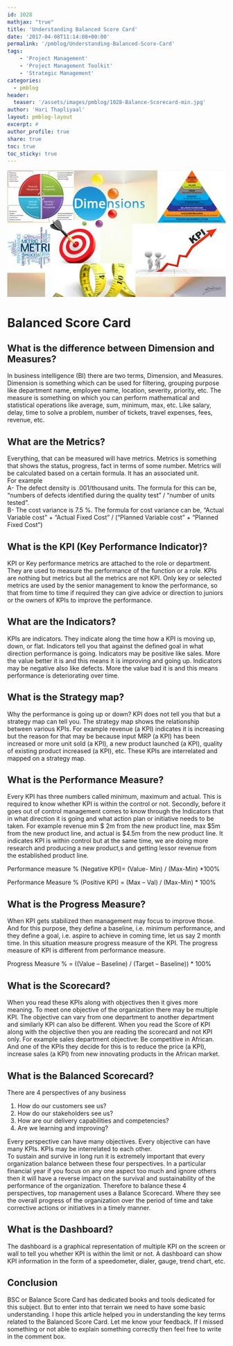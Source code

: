 ```yaml
---
id: 1028   
mathjax: "true"
title: 'Understanding Balanced Score Card'
date: '2017-04-08T11:14:08+00:00'
permalink: '/pmblog/Understanding-Balanced-Score-Card'
tags: 
    - 'Project Management'
    - 'Project Management Toolkit'
    - 'Strategic Management'
categories:
  - pmblog
header:
  teaser: '/assets/images/pmblog/1028-Balance-Scorecard-min.jpg'
author: 'Hari Thapliyaal'
layout: pmblog-layout 
excerpt: #
author_profile: true
share: true
toc: true   
toc_sticky: true
---
```

![](/assets/images/pmblog/1028-Balance-Scorecard-min.jpg)   

# Balanced Score Card

## What is the difference between Dimension and Measures?

In business intelligence (BI) there are two terms, Dimension, and Measures. Dimension is something which can be used for filtering, grouping purpose like department name, employee name, location, severity, priority, etc. The measure is something on which you can perform mathematical and statistical operations like average, sum, minimum, max, etc. Like salary, delay, time to solve a problem, number of tickets, travel expenses, fees, revenue, etc.

## What are the Metrics?

Everything, that can be measured will have metrics. Metrics is something that shows the status, progress, fact in terms of some number. Metrics will be calculated based on a certain formula. It has an associated unit.  
For example  
A- The defect density is .001/thousand units. The formula for this can be, “numbers of defects identified during the quality test” / “number of units tested”.  
B- The cost variance is 7.5 %. The formula for cost variance can be, “Actual Variable cost” + “Actual Fixed Cost” / (“Planned Variable cost” + “Planned Fixed Cost”)

## What is the KPI (Key Performance Indicator)?

KPI or Key performance metrics are attached to the role or department. They are used to measure the performance of the function or a role. KPIs are nothing but metrics but all the metrics are not KPI. Only key or selected metrics are used by the senior management to know the performance, so that from time to time if required they can give advice or direction to juniors or the owners of KPIs to improve the performance.

## What are the Indicators?

KPIs are indicators. They indicate along the time how a KPI is moving up, down, or flat. Indicators tell you that against the defined goal in what direction performance is going. Indicators may be positive like sales. More the value better it is and this means it is improving and going up. Indicators may be negative also like defects. More the value bad it is and this means performance is deteriorating over time.

## What is the Strategy map?

Why the performance is going up or down? KPI does not tell you that but a strategy map can tell you. The strategy map shows the relationship between various KPIs. For example revenue (a KPI) indicates it is increasing but the reason for that may be because input MRP (a KPI) has been increased or more unit sold (a KPI), a new product launched (a KPI), quality of existing product increased (a KPI), etc. These KPIs are interrelated and mapped on a strategy map.

## What is the Performance Measure?

Every KPI has three numbers called minimum, maximum and actual. This is required to know whether KPI is within the control or not. Secondly, before it goes out of control management comes to know through the Indicators that in what direction it is going and what action plan or initiative needs to be taken. For example revenue min $ 2m from the new product line, max $5m from the new product line, and actual is $4.5m from the new product line. It indicates KPI is within control but at the same time, we are doing more research and producing a new product,s and getting lessor revenue from the established product line.

Performance measure % (Negative KPI)= (Value- Min) / (Max-Min) \*100%

Performance Measure % (Positive KPI) = (Max – Val) / (Max-Min) \* 100%

## What is the Progress Measure?

When KPI gets stabilized then management may focus to improve those. And for this purpose, they define a baseline, i.e. minimum performance, and they define a goal, i.e. aspire to achieve in coming time, let us say 2 month time. In this situation measure progress measure of the KPI. The progress measure of KPI is different from performance measure.

Progress Measure % = ((Value – Baseline) / (Target – Baseline)) \* 100%

## What is the Scorecard?

When you read these KPIs along with objectives then it gives more meaning. To meet one objective of the organization there may be multiple KPI. The objective can vary from one department to another department and similarly KPI can also be different. When you read the Score of KPI along with the objective then you are reading the scorecard and not KPI only. For example sales department objective: Be competitive in African. And one of the KPIs they decide for this is to reduce the price (a KPI), increase sales (a KPI) from new innovating products in the African market.

## What is the Balanced Scorecard?

There are 4 perspectives of any business

1. How do our customers see us?
2. How do our stakeholders see us?
3. How are our delivery capabilities and competencies?
4. Are we learning and improving?

Every perspective can have many objectives. Every objective can have many KPIs. KPIs may be interrelated to each other.  
To sustain and survive in long run it is extremely important that every organization balance between these four perspectives. In a particular financial year if you focus on any one aspect too much and ignore others then it will have a reverse impact on the survival and sustainability of the performance of the organization. Therefore to balance these 4 perspectives, top management uses a Balance Scorecard. Where they see the overall progress of the organization over the period of time and take corrective actions or initiatives in a timely manner.

## What is the Dashboard?

The dashboard is a graphical representation of multiple KPI on the screen or wall to tell you whether KPI is within the limit or not. A dashboard can show KPI information in the form of a speedometer, dialer, gauge, trend chart, etc.

## Conclusion

BSC or Balance Score Card has dedicated books and tools dedicated for this subject. But to enter into that terrain we need to have some basic understanding. I hope this article helped you in understanding the key terms related to the Balanced Score Card. Let me know your feedback. If I missed something or not able to explain something correctly then feel free to write in the comment box.
